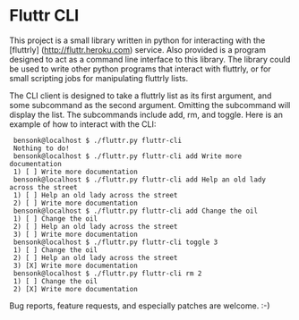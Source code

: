 Fluttr CLI
==========

This project is a small library written in python for interacting with the
[fluttrly] (http://fluttr.heroku.com) service.  Also provided is a program
designed to act as a command line interface to this library.  The library could
be used to write other python programs that interact with fluttrly, or for
small scripting jobs for manipulating fluttrly lists.  

The CLI client is designed to take a fluttrly list as its first argument, and
some subcommand as the second argument.  Omitting the subcommand will display
the list.  The subcommands include add, rm, and toggle.  Here is an example of
how to interact with the CLI:

     bensonk@localhost $ ./fluttr.py fluttr-cli     
     Nothing to do!
     bensonk@localhost $ ./fluttr.py fluttr-cli add Write more documentation
     1) [ ] Write more documentation
     bensonk@localhost $ ./fluttr.py fluttr-cli add Help an old lady across the street
     1) [ ] Help an old lady across the street
     2) [ ] Write more documentation
     bensonk@localhost $ ./fluttr.py fluttr-cli add Change the oil
     1) [ ] Change the oil
     2) [ ] Help an old lady across the street
     3) [ ] Write more documentation
     bensonk@localhost $ ./fluttr.py fluttr-cli toggle 3
     1) [ ] Change the oil
     2) [ ] Help an old lady across the street
     3) [X] Write more documentation
     bensonk@localhost $ ./fluttr.py fluttr-cli rm 2
     1) [ ] Change the oil
     2) [X] Write more documentation

Bug reports, feature requests, and especially patches are welcome. :-)
